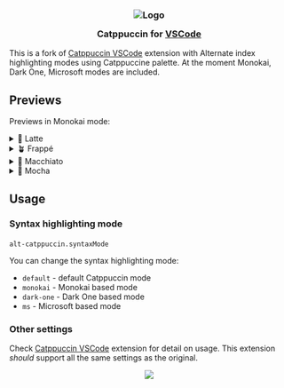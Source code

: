 
<h3 align="center">
	<img src="https://raw.githubusercontent.com/catppuccin/catppuccin/main/assets/logos/exports/1544x1544_circle.png" width="100" alt="Logo"/><br/>
	<img src="https://raw.githubusercontent.com/catppuccin/catppuccin/main/assets/misc/transparent.png" height="30" width="0px"/>
	Catppuccin  for <a href="https://code.visualstudio.com">VSCode</a>
	<img src="https://raw.githubusercontent.com/catppuccin/catppuccin/main/assets/misc/transparent.png" height="30" width="0px"/>
</h3>

This is a fork of [Catppuccin VSCode](https://marketplace.visualstudio.com/items?itemName=Catppuccin.catppuccin-vsc) extension with Alternate index highlighting modes using Catppuccine palette. At the moment Monokai, Dark One, Microsoft modes are included.

## Previews
Previews in Monokai mode:
<details>
<summary>🌻 Latte</summary>
<img src="assets/latte.webp"/>
</details>
<details>
<summary>🪴 Frappé</summary>
<img src="assets/frappe.webp"/>
</details>
<details>
<summary>🌺 Macchiato</summary>
<img src="assets/macchiato.webp"/>
</details>
<details>
<summary>🌿 Mocha</summary>
<img src="assets/mocha.webp"/>
</details>

## Usage

### Syntax highlighting mode

`alt-catppuccin.syntaxMode`

You can change the syntax highlighting mode:

- `default` - default Catppuccin mode
- `monokai` - Monokai based mode
- `dark-one` - Dark One based mode
- `ms` - Microsoft based mode

### Other settings

Check [Catppuccin VSCode](https://marketplace.visualstudio.com/items?itemName=Catppuccin.catppuccin-vsc) extension for detail on usage. This extension *should* support all the same settings as the original.

<p align="center"><a href="https://github.com/Dooez/alt-catppuccin-vscode/blob/main/LICENSE"><img src="https://img.shields.io/static/v1.svg?style=for-the-badge&label=License&message=MIT&logoColor=d9e0ee&colorA=363a4f&colorB=b7bdf8"/></a></p>
